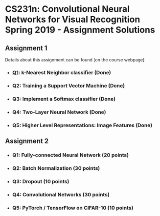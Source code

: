 # CS231n: Convolutional Neural Networks for Visual Recognition Spring 2019 - Assignment Solutions

## Assignment 1

Details about this assignment can be found [on the course webpage]

* ### [Q1](https://github.com/Jvnhyvk/CS231n/blob/master/assignment1/knn.ipynb): k-Nearest Neighbor classifier (Done)

* ### Q2: Training a Support Vector Machine (Done)

* ### Q3: Implement a Softmax classifier (Done)

* ### Q4: Two-Layer Neural Network (Done)

* ### Q5: Higher Level Representations: Image Features (Done)

## Assignment 2

* ### Q1: Fully-connected Neural Network (20 points)

* ### Q2: Batch Normalization (30 points)

* ### Q3: Dropout (10 points)

* ### Q4: Convolutional Networks (30 points)

* ### Q5: PyTorch / TensorFlow on CIFAR-10 (10 points)
